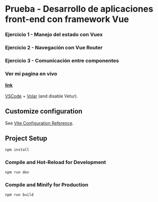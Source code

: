 # Prueba - Desarrollo de aplicaciones front-end con framework Vue #

### Ejercicio 1 - Manejo del estado con Vuex ###
### Ejercicio 2 - Navegación con Vue Router ###
### Ejercicio 3 - Comunicación entre componentes ###
### Ver mi pagina en vivo ###
#### [link](https://desafiopruebas-fd5a8.web.app/) ####


[VSCode](https://code.visualstudio.com/) + [Volar](https://marketplace.visualstudio.com/items?itemName=Vue.volar) (and disable Vetur).

## Customize configuration

See [Vite Configuration Reference](https://vitejs.dev/config/).

## Project Setup

```sh
npm install
```

### Compile and Hot-Reload for Development

```sh
npm run dev
```

### Compile and Minify for Production

```sh
npm run build
```
